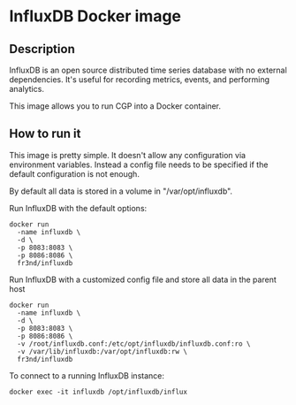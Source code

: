 # InfluxDB Docker image 

## Description

InfluxDB is an open source distributed time series database with no external
dependencies. It's useful for recording metrics, events, and performing
analytics.

This image allows you to run CGP into a Docker container.

## How to run it

This image is pretty simple. It doesn't allow any configuration via environment
variables. Instead a config file needs to be specified if the default
configuration is not enough.

By default all data is stored in a volume in "/var/opt/influxdb".

Run InfluxDB with the default options:
```
docker run
  -name influxdb \
  -d \
  -p 8083:8083 \
  -p 8086:8086 \
  fr3nd/influxdb
```

Run InfluxDB with a customized config file and store all data in the parent
host

```
docker run
  -name influxdb \
  -d \
  -p 8083:8083 \
  -p 8086:8086 \
  -v /root/influxdb.conf:/etc/opt/influxdb/influxdb.conf:ro \
  -v /var/lib/influxdb:/var/opt/influxdb:rw \
  fr3nd/influxdb
```

To connect to a running InfluxDB instance:
```
docker exec -it influxdb /opt/influxdb/influx
```
